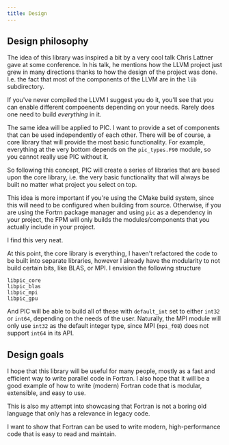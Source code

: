 ```yaml
---
title: Design
---
```



## Design philosophy

The idea of this library was inspired a bit by a very cool talk Chris Lattner gave
at some conference. In his talk, he mentions how the LLVM project just grew in
many directions thanks to how the design of the project was done. I.e. the fact
that most of the components of the LLVM are in the `lib` subdirectory.

If you've never compiled the LLVM I suggest you do it, you'll see that you can
enable different compoenents depending on your needs. Rarely does one need to build
_everything_ in it.

The same idea will be applied to PIC. I want to provide a set of components
that can be used independently of each other. There will be of course, a core library
that will provide the most basic functionality. For example, everything at the very bottom depends
on the `pic_types.F90` module, so you cannot really use PIC without it.

So following this concept, PIC will create a series of libraries that are based
upon the core library, i.e. the very basic functionality that will always be built
no matter what project you select on top.

This idea is more important if you're using the CMake build system, since this
will need to be configured when building from source. Otherwise, if you are using
the Fortrn package manager and using `pic` as a dependency in your project, the FPM
will only builds the modules/components that you actually include in your project.

I find this very neat.

At this point, the core library is everything, I haven't refactored the code to be
built into separate libraries, however I already have the modularity to not build
certain bits, like BLAS, or MPI. I envision the following structure

```
libpic_core
libpic_blas
libpic_mpi
libpic_gpu
```

And PIC will be able to build all of these with `default_int` set to either `int32` or `int64`, depending on the needs of the user.
Naturally, the MPI module will only use `int32` as the default integer type, since MPI (`mpi_f08`) does not support `int64` in its API.

## Design goals

I hope that this library will be useful for many people, mostly as a fast and efficient way to
write parallel code in Fortran. I also hope that it will be a good example of how
to write (modern) Fortran code that is modular, extensible, and easy to use.

This is also my attempt into showcasing that Fortran is not a boring old language that only has
a relevance in legacy code.

I want to show that Fortran can be used to write modern, high-performance code that is easy to read and maintain.
